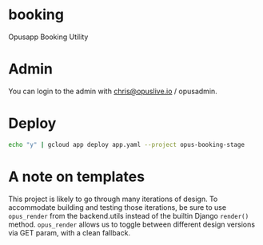 # booking

Opusapp Booking Utility

# Admin

You can login to the admin with chris@opuslive.io / opusadmin.

# Deploy

```bash
echo "y" | gcloud app deploy app.yaml --project opus-booking-stage
```

# A note on templates

This project is likely to go through many iterations of design. To accommodate
building and testing those iterations, be sure to use `opus_render` from the
backend.utils instead of the builtin Django `render()` method. `opus_render`
allows us to toggle between different design versions via GET param, with a
clean fallback.
